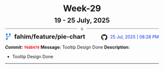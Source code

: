<h1 style="text-align:center; margin-bottom:10px">Week-29</h1>
<h2 style="text-align:center; margin:0px">19 - 25 July, 2025</h2>
<div style="display: flex; align-items: center; justify-content: center;">
  <hr style="flex: 1; background-color: gray;" />
  <span style="padding: 0 10px;font-weight:bold; color:gray">o</span>
  <hr style="flex: 1; background-color: gray;" />
</div>

<div style="display: flex; justify-content: space-between; align-items:end;">
  <div style="display:flex">
      <img src="../assets/branch.svg" alt="GitHub Logo"  style="width:20px; margin:0 10px 0 0">
      <h3 style="margin: 0; padding:0; font-weight: bold; font-size:20px;">fahim/feature/pie-chart</h3>
  </div>
  <div style="display:flex">
  <img src="../assets/github.svg" alt="GitHub Logo" style="width:20px">
    <span style="color:rgb(16, 54, 226); text-align: right; margin:0 0 0 10px; padding:0px;">25 Jul, 2025 | 08:28 PM</span>
  </div>
</div>

**_Commit:_** <code style="color: red; font-weight: bold;">f6d8479</code>
**Message:** Tooltip Design Done
**Description:**
- Tooltip Design Done
---
